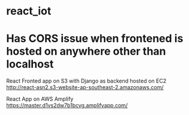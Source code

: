 # react_iot
# Has CORS issue when frontened is hosted on anywhere other than localhost

React Fronted app on S3 with Django as backend hosted on EC2
http://react-asn2.s3-website-ap-southeast-2.amazonaws.com/

React App  on AWS Amplify
https://master.d1vs2dw7b1bcvg.amplifyapp.com/
